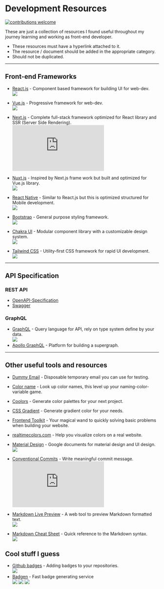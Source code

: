 # Development Resources

[![contributions welcome](https://img.shields.io/badge/contributions-welcome-brightgreen.svg?style=flat)](https://github.com/dwyl/esta/issues) 

These are just a collection of resources I found useful throughout my journey learning and working as front-end developer.
- These resources must have a hyperlink attached to it.
- The resource / document should be added in the appropriate category.
- Should not be duplicated.

---
## Front-end Frameworks
- [React.js](https://react.dev/) - Component based framework for building UI for web-dev.  
![](https://img.shields.io/github/stars/facebook/react?style=social&label=Star) 

- [Vue.js](https://vuejs.org/) - Progressive framework for web-dev.  
![](https://img.shields.io/github/stars/vuejs?style=social&label=Star)

- [Next.js](https://nextjs.org/) - Complete full-stack framework optimized for React library and SSR (Server Side Rendering).  
![](https://img.shields.io/github/stars/vercel/next.js?style=social&label=Star) 

- [Nuxt.js](https://nuxt.com/) - Inspired by Next.js frame work but built and optimized for Vue.js library.  
![](https://img.shields.io/github/stars/nuxt/nuxt?style=social&label=Star) 

- [React Native](https://reactnative.dev/) - Similar to React.js but this is optimized structured for Mobile development.  
![](https://img.shields.io/github/stars/facebook/react-native?style=social&label=Star) 

- [Bootstrap](https://getbootstrap.com/) - General purpose styling framework.  
![](https://img.shields.io/github/stars/twbs?style=social&label=Star) 

- [Chakra UI](https://chakra-ui.com/) - Modular component library with a customizable design system.  
![](https://img.shields.io/github/stars/chakra-ui/chakra-ui?style=social&label=Star) 

- [Tailwind CSS](https://tailwindcss.com/) - Utility-first CSS framework for rapid UI development.  
![](https://img.shields.io/github/stars/tailwindlabs/tailwindcss.svg?style=social&label=Star)

---
## API Specification
### REST API
- [OpenAPI-Specification](https://spec.openapis.org/oas/v3.1.0)
- [Swagger](https://swagger.io/)

### GraphQL
- [GraphQL](https://graphql.org/) - Query language for API, rely on type system define by your data.  
![](https://img.shields.io/github/stars/graphql?style=social&label=Star)  
- [Apollo GraphQL](https://www.apollographql.com/docs/) - Platform for building a supergraph.


---
## Other useful tools and resources 
- [Dummy Email](https://temp-mail.org/en/) - Disposable temporary email you can use for testing. 

- [Color name](https://www.color-name.com/) - Look up color names, this level up your naming-color-variable game.  

- [Coolors](https://coolors.co/) - Generate color palettes for your next project.  

- [CSS Gradient](https://cssgradient.io/) - Generate gradient color for your needs.  

- [Frontend Toolkit](https://www.fetoolkit.io/) - Your magical wand to quickly solving basic problems when building your website.  

- [realtimecolors.com](https://realtimecolors.com/?colors=000000-ffffff-4685ff-f2f2f2-ffb084) - Help you visualize colors on a real website.  

- [Material Design](https://m3.material.io/foundations) - Google documents for material design and UI design.  
![](https://img.shields.io/github/stars/material-components?style=social&label=Star)

- [Conventional Commits](https://www.conventionalcommits.org/en/v1.0.0/) - Write meaningful commit message.  
![](https://img.shields.io/github/stars/conventional-commits/conventionalcommits.org?style=social&label=Star)  

- [Markdown Live Preview](https://markdownlivepreview.com/) - A web tool to preview Markdown formatted text.   
![](https://img.shields.io/github/stars/tanabe/markdown-live-preview?style=social&label=Star)  

- [Markdown Cheat Sheet](https://www.markdownguide.org/cheat-sheet/) - Quick reference to the Markdown syntax.  
![](https://img.shields.io/github/stars/mattcone/markdown-guide?style=social&label=Star)  

## Cool stuff I guess
- [Github badges](https://shields.io/#your-badge) - Adding badges to your repositories.  
![](https://img.shields.io/github/stars/badges/shields?style=social&label=Star) 
- [Badgen](https://badgen.net) - Fast badge generating service  
![](https://badgen.net/badge/color/green/green) ![](https://badgen.net/badge/color/red/red) ![](https://badgen.net/badge/icon/github?icon=github&label)